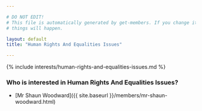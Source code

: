 ```yaml
---

# DO NOT EDIT!
# This file is automatically generated by get-members. If you change it, bad
# things will happen.

layout: default
title: "Human Rights And Equalities Issues"

---
```


{% include interests/human-rights-and-equalities-issues.md %}

### Who is interested in Human Rights And Equalities Issues?


* [Mr Shaun Woodward]({{ site.baseurl }}/members/mr-shaun-woodward.html)
